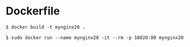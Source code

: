 Dockerfile
==========

```
$ docker build -t mynginx20 .
```

```
$ sudo docker run --name mynginx20 -it --rm -p 10020:80 mynginx20
```

